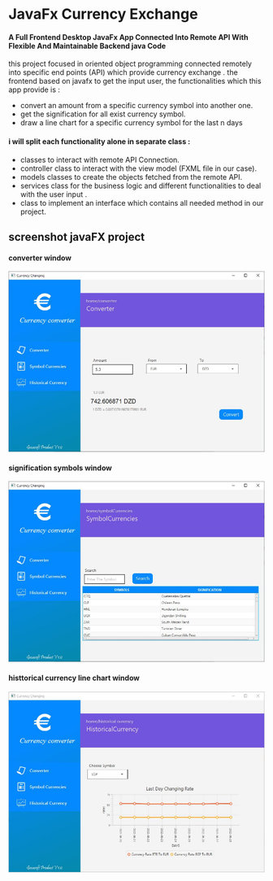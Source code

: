 # JavaFx Currency Exchange
 #### A Full Frontend Desktop JavaFx App Connected Into Remote API With Flexible And Maintainable Backend java Code

this project focused in oriented object programming connected remotely into specific end points (API) which provide currency exchange .
the frontend based on javafx to get the input user, the functionalities which this app provide is :

- convert an amount from a specific currency symbol into another one.
- get the signification for all exist currency symbol.
- draw a line chart for a specific currency symbol for the last n days

#### i will split each functionality alone in separate class :

- classes to interact with remote API Connection.
- controller class to interact with the view model (FXML file in our case).
- models classes to create the objects fetched from the remote API.
- services class for the business logic and different functionalities to deal with the user input .
- class to implement an interface which contains all needed method in our project.
## screenshot javaFX project
####  converter window
![](screenshot/capt1.JPG)
####  signification symbols  window
![](screenshot/capt2.JPG)
####  histtorical currency line chart window
![](screenshot/capt3.JPG)
